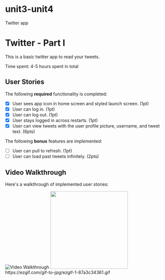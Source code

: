 # unit3-unit4
Twitter app

# Twitter - Part I

This is a basic twitter app to read your tweets.

Time spent: 4-5 hours spent in total

## User Stories

The following **required** functionality is completed:

- [X] User sees app icon in home screen and styled launch screen. (1pt)
- [X] User can log in. (1pt)
- [X] User can log out. (1pt)
- [X] User stays logged in across restarts. (1pt)
- [X] User can view tweets with the user profile picture, username, and tweet text. (6pts)

The following **bonus** features are implemented:

- [ ] User can pull to refresh. (1pt)
- [ ] User can load past tweets infinitely. (2pts)

## Video Walkthrough

Here's a walkthrough of implemented user stories:

<img src='https://imgur.com/NqcC6Li' title='Video Walkthrough' width='' alt='Video Walkthrough' />
<img src="https://ezgif.com/gif-to-jpg/ezgif-1-87a3c34361.gif" width=250><br>
https://ezgif.com/gif-to-jpg/ezgif-1-87a3c34361.gif
